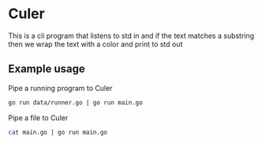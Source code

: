 # Culer
This is a cli program that listens to std in and if the text matches a
substring then we wrap the text with a color and print to std out

## Example usage
Pipe a running program to Culer
```bash
go run data/runner.go | go run main.go
```

Pipe a file to Culer

```bash
cat main.go | go run main.go
```
